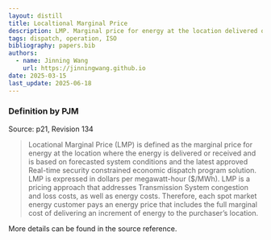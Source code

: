 ```yaml
---
layout: distill
title: Localtional Marginal Price
description: LMP. Marginal price for energy at the location delivered or received.
tags: dispatch, operation, ISO
bibliography: papers.bib
authors:
  - name: Jinning Wang
    url: https://jinningwang.github.io
date: 2025-03-15
last_update: 2025-06-18
---
```


### Definition by PJM

Source: <d-cite key="pjm2025m11"></d-cite> p21, Revision 134

> Locational Marginal Price (LMP) is defined as the marginal price for energy at the location where the energy is delivered or received and is based on forecasted system conditions and the latest approved Real-time security constrained economic dispatch program solution.
> LMP is expressed in dollars per megawatt-hour ($/MWh).
> LMP is a pricing approach that addresses Transmission System congestion and loss costs, as well as energy costs.
> Therefore, each spot market energy customer pays an energy price that includes the full marginal cost of delivering an increment of energy to the purchaser’s location.

More details can be found in the source reference.
